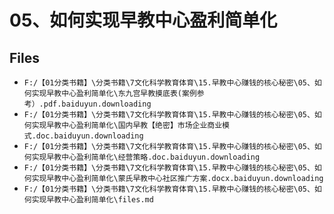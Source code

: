 # 05、如何实现早教中心盈利简单化

## Files

- `F:/【01分类书籍】\分类书籍\7文化科学教育体育\15.早教中心赚钱的核心秘密\05、如何实现早教中心盈利简单化\东九宫早教摸底表(案例参考）.pdf.baiduyun.downloading`
- `F:/【01分类书籍】\分类书籍\7文化科学教育体育\15.早教中心赚钱的核心秘密\05、如何实现早教中心盈利简单化\国内早教【绝密】市场企业商业模式.doc.baiduyun.downloading`
- `F:/【01分类书籍】\分类书籍\7文化科学教育体育\15.早教中心赚钱的核心秘密\05、如何实现早教中心盈利简单化\经营策略.doc.baiduyun.downloading`
- `F:/【01分类书籍】\分类书籍\7文化科学教育体育\15.早教中心赚钱的核心秘密\05、如何实现早教中心盈利简单化\蒙氏早教中心社区推广方案.docx.baiduyun.downloading`
- `F:/【01分类书籍】\分类书籍\7文化科学教育体育\15.早教中心赚钱的核心秘密\05、如何实现早教中心盈利简单化\files.md`
